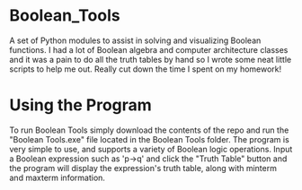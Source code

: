 # Boolean_Tools
A set of Python modules to assist in solving and visualizing Boolean functions.
I had a lot of Boolean algebra and computer architecture classes and it was a pain to do all the truth tables by hand
so I wrote some neat little scripts to help me out. Really cut down the time I spent on my homework!

# Using the Program
To run Boolean Tools simply download the contents of the repo and run the "Boolean Tools.exe" file located in the Boolean Tools folder. The program is very simple to use, and supports a variety of Boolean logic operations. Input a Boolean expression such as 'p->q' and click the "Truth Table" button and the program will display the expression's truth table, along with  minterm and maxterm information.
